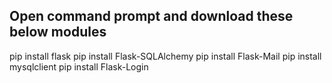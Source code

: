 <h2>Open command prompt and download these below modules</h2>
<p>
pip install flask
pip install Flask-SQLAlchemy
pip install Flask-Mail
pip install mysqlclient
pip install Flask-Login
</p>
